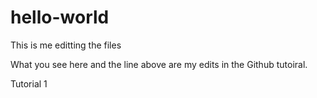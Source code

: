 # hello-world

This is me editting the files

What you see here and the line above are my edits in the Github tutoiral.

Tutorial 1
